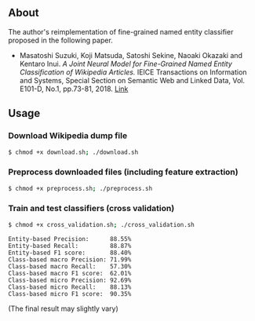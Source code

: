## About

The author's reimplementation of fine-grained named entity classifier proposed in the following paper.

- Masatoshi Suzuki, Koji Matsuda, Satoshi Sekine, Naoaki Okazaki and Kentaro Inui. *A Joint Neural Model for Fine-Grained Named Entity Classification of Wikipedia Articles.* IEICE Transactions on Information and Systems, Special Section on Semantic Web and Linked Data, Vol. E101-D, No.1, pp.73-81, 2018. [Link](https://www.jstage.jst.go.jp/article/transinf/E101.D/1/E101.D_2017SWP0005/_article/-char/ja/)

## Usage

### Download Wikipedia dump file

```sh
$ chmod +x download.sh; ./download.sh
```

### Preprocess downloaded files (including feature extraction)

```sh
$ chmod +x preprocess.sh; ./preprocess.sh
```

### Train and test classifiers (cross validation)

```sh
$ chmod +x cross_validation.sh; ./cross_validation.sh
```
```
Entity-based Precision:      88.55%
Entity-based Recall:         88.87%
Entity-based F1 score:       88.40%
Class-based macro Precision: 71.99%
Class-based macro Recall:    57.30%
Class-based macro F1 score:  62.01%
Class-based micro Precision: 92.69%
Class-based micro Recall:    88.13%
Class-based micro F1 score:  90.35%
```

(The final result may slightly vary)
